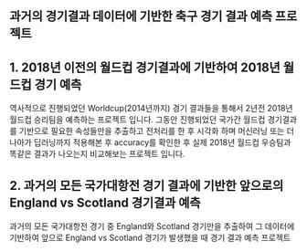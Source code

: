## 과거의 경기결과 데이터에 기반한 축구 경기 결과 예측 프로젝트

## 1. 2018년 이전의 월드컵 경기결과에 기반하여 2018년 월드컵 경기 예측
역사적으로 진행되었던 Worldcup(2014년까지) 경기 결과들을 통해서 2년전 2018년 월드컵 승리팀을 예측하는 프로젝트 입니다. 그동안 진행되었던 국가간 월드컵 경기결과를 기반으로 필요한 속성들만을 추출하고 전처리를 한 후 시각화 하며 머신러닝 또는 더 나아가 딥러닝까지 적용해본 후 accuracy를 확인한 후 실제 2018년 월드컵 우승팀과 똑같은 결과가 나오는지 비교해보는 프로젝트 입니다.

## 2. 과거의 모든 국가대항전 경기 결과에 기반한 앞으로의 England vs Scotland 경기결과 예측 
과거의 모든 국가대항전 경기 중 England와 Scotland 경기만을 추출하여 그 데이터에 기반하여 앞으로 England vs Scotland 경기가 발생했을 때
경기 결과 예측 프로젝트
